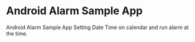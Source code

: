 # Android Alarm Sample App
Android Alarm Sample App
Setting Date Time on calendar and run alarm at the time.


